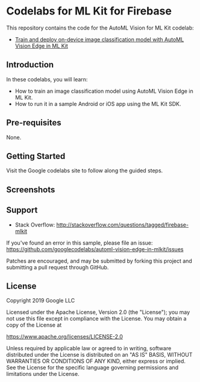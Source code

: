 Codelabs for ML Kit for Firebase
============

This repository contains the code for the AutoML Vision for ML Kit codelab:

* [Train and deploy on-device image classification model with AutoML Vision Edge in ML Kit](https://codelabs.developers.google.com/codelabs/automl-vision-edge-in-mlkit)

Introduction
------------
In these codelabs, you will learn:

* How to train an image classification model using AutoML Vision Edge in ML Kit.
* How to run it in a sample Android or iOS app using the ML Kit SDK.

Pre-requisites
--------------
None.

Getting Started
---------------
Visit the Google codelabs site to follow along the guided steps.

Screenshots
-----------

Support
-------

- Stack Overflow: http://stackoverflow.com/questions/tagged/firebase-mlkit

If you've found an error in this sample, please file an issue:
https://github.com/googlecodelabs/automl-vision-edge-in-mlkit/issues

Patches are encouraged, and may be submitted by forking this project and
submitting a pull request through GitHub.

License
-------

Copyright 2019 Google LLC

Licensed under the Apache License, Version 2.0 (the "License");
you may not use this file except in compliance with the License.
You may obtain a copy of the License at

https://www.apache.org/licenses/LICENSE-2.0

Unless required by applicable law or agreed to in writing, software
distributed under the License is distributed on an "AS IS" BASIS,
WITHOUT WARRANTIES OR CONDITIONS OF ANY KIND, either express or implied.
See the License for the specific language governing permissions and
limitations under the License.
